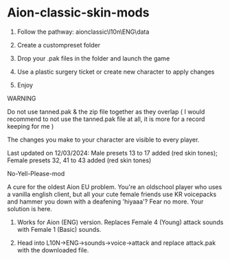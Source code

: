 # Aion-classic-skin-mods

1. Follow the pathway: aionclassic\l10n\ENG\data

2. Create a custompreset folder

3. Drop your .pak files in the folder and launch the game

4. Use a plastic surgery ticket or create new character to apply changes

5. Enjoy



WARNING

Do not use tanned.pak & the zip file together as they overlap ( I would recommend to not use the tanned.pak file at all, it is more for a record keeping for me )

The changes you make to your character are visible to every player.

Last updated on 12/03/2024: Male presets 13 to 17 added (red skin tones); Female presets 32, 41 to 43 added (red skin tones)



No-Yell-Please-mod

A cure for the oldest Aion EU problem. You're an oldschool player who uses a vanilla english client, but all your cute female friends use KR voicepacks and hammer you down with a deafening 'hiyaaa'? Fear no more. Your solution is here.

1. Works for Aion (ENG) version. Replaces Female 4 (Young) attack sounds with Female 1 (Basic) sounds.
   
2. Head into L10N->ENG->sounds->voice->attack and replace attack.pak with the downloaded file.
